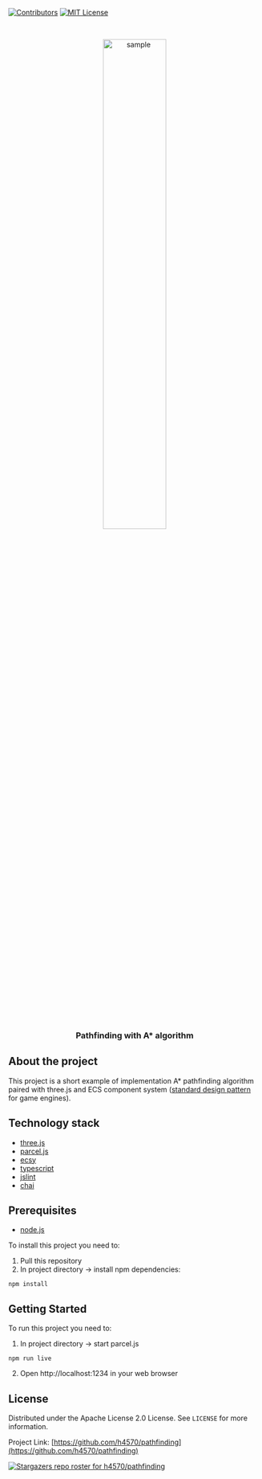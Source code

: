 [![Contributors][contributors-shield]][contributors-url]
[![MIT License][license-shield]][license-url]

<br />
<p align="center">

  <img src="http://apgcglz.cluster028.hosting.ovh.net/github/pathfinding/main.gif" alt="sample" width="50%" height="auto">  

  <h3 align="center">Pathfinding with A* algorithm</h3>

## About the project
This project is a short example of implementation A* pathfinding algorithm paired with three.js and ECS component system ([standard design pattern](https://pl.wikipedia.org/wiki/Entity-component-system) for game engines).
 
## Technology stack 

* [three.js](https://threejs.org/)
* [parcel.js](https://parceljs.org/)
* [ecsy](https://ecsy.io/)  
* [typescript](https://www.typescriptlang.org/)  
* [jslint](https://jslint.com/)  
* [chai](https://www.chaijs.com/)  

## Prerequisites 

* [node.js](https://nodejs.org/en/)   

To install this project you need to:  
1. Pull this repository
2. In project directory -> install npm dependencies:
```
npm install
```

## Getting Started  

To run this project you need to:  
1. In project directory -> start parcel.js
```
npm run live
```
2. Open http://localhost:1234 in your web browser  

## License  

Distributed under the Apache License 2.0 License. See `LICENSE` for more information. 

Project Link: [https://github.com/h4570/pathfinding](https://github.com/h4570/pathfinding)  

[![Stargazers repo roster for h4570/pathfinding](https://reporoster.com/stars/h4570/pathfinding)](https://github.com/h4570/pathfinding/stargazers)

[contributors-shield]: https://img.shields.io/github/contributors/h4570/pathfinding.svg?style=flat-square  
[contributors-url]: https://github.com/h4570/pathfinding/graphs/contributors 
[license-shield]: https://img.shields.io/github/license/h4570/pathfinding.svg?style=flat-square  
[license-url]: https://github.com/h4570/pathfinding/blob/master/LICENSE  
